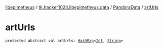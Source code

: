 [libepimetheus](../../index.md) / [tk.hacker1024.libepimetheus.data](../index.md) / [PandoraData](index.md) / [artUrls](./art-urls.md)

# artUrls

`protected abstract val artUrls: `[`HashMap`](https://kotlinlang.org/api/latest/jvm/stdlib/kotlin.collections/-hash-map/index.html)`<`[`Int`](https://kotlinlang.org/api/latest/jvm/stdlib/kotlin/-int/index.html)`, `[`String`](https://kotlinlang.org/api/latest/jvm/stdlib/kotlin/-string/index.html)`>`